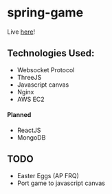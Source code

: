 # spring-game

Live [here](http://spring.sylicia.com/)!

## Technologies Used:
- Websocket Protocol
- ThreeJS
- Javascript canvas
- Nginx
- AWS EC2

#### Planned
- ReactJS
- MongoDB

## TODO
- Easter Eggs (AP FRQ)
- Port game to javascript canvas 
